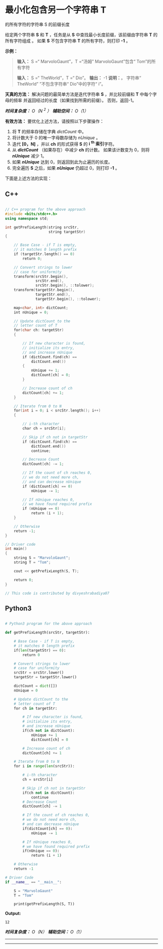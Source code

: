 # 最小化包含另一个字符串 T

的所有字符的字符串 S 的前缀长度

给定两个字符串 **S** 和 **T** ，任务是从 **S** 中查找最小长度前缀，该前缀由字符串 **T** 的所有字符组成 。 如果 **S** 不包含字符串 **T** 的所有字符，则打印 **-1** 。

**示例：**

> **输入：** S =“ MarvoloGaunt”，T =“汤姆” MarvoloGaunt”包含“ Tom”的所有字符
> 
> **输入：** S =“ TheWorld”，T =“ Dio”。
> **输出：** -1
> **说明：**。
> 字符串“ TheWorld” ”不包含字符串“ Dio”中的字符“ i”。

**天真的方法：**
解决问题的最简单方法是迭代字符串 **S** ，并比较前缀和 **T** 中每个字母的频率 并返回经过的长度（如果找到所需的前缀）。 否则，返回-1。

***时间复杂度：** O（N <sup>2</sup> ）*
***辅助空间：** O（1）*

**有效方法：**
要优化上述方法，请按照以下步骤操作：

1.  将 **T** 的频率存储在字典 *dictCount* 中。
2.  将计数大于 0 的唯一字母数存储为 *nUnique* 。
3.  迭代 **[0，N]** ，并以 **ch** 的形式获得 **S** 的 **i <sup>th</sup> 索引**字符。
4.  从 ***dictCount*** （如果存在）中减少 **ch** 的计数。 如果该计数变为 0，则将 ***nUnique*** 减少 1。
5.  如果 ***nUnique*** 达到 0，则返回到此为止遍历的长度。
6.  完全遍历 **S** 之后，如果 ***nUnique*** 仍超过 0，则打印 **-1** 。

下面是上述方法的实现：

## C++

```cpp

// C++ program for the above approach 
#include <bits/stdc++.h>
using namespace std;

int getPrefixLength(string srcStr, 
                    string targetStr)
{

    // Base Case - if T is empty, 
    // it matches 0 length prefix 
    if (targetStr.length() == 0) 
        return 0;

    // Convert strings to lower 
    // case for uniformity 
    transform(srcStr.begin(), 
              srcStr.end(), 
              srcStr.begin(), ::tolower);
    transform(targetStr.begin(), 
              targetStr.end(), 
              targetStr.begin(), ::tolower); 

    map<char, int> dictCount;
    int nUnique = 0;

    // Update dictCount to the 
    // letter count of T 
    for(char ch: targetStr)
    {

        // If new character is found, 
        // initialize its entry, 
        // and increase nUnique 
        if (dictCount.find(ch) == 
            dictCount.end())
        {
            nUnique += 1;
            dictCount[ch] = 0;
        }

        // Increase count of ch 
        dictCount[ch] += 1;
    }

    // Iterate from 0 to N 
    for(int i = 0; i < srcStr.length(); i++)
    {

        // i-th character 
        char ch = srcStr[i]; 

        // Skip if ch not in targetStr 
        if (dictCount.find(ch) ==
            dictCount.end()) 
            continue;

        // Decrease Count 
        dictCount[ch] -= 1;

        // If the count of ch reaches 0, 
        // we do not need more ch, 
        // and can decrease nUnique 
        if (dictCount[ch] == 0) 
            nUnique -= 1;

        // If nUnique reaches 0, 
        // we have found required prefix 
        if (nUnique == 0)
            return (i + 1); 
    }

    // Otherwise 
    return -1;
}

// Driver code   
int main()
{
    string S = "MarvoloGaunt";
    string T = "Tom";

    cout << getPrefixLength(S, T); 

    return 0;
}

// This code is contributed by divyeshrabadiya07

```

## Python3

```py

# Python3 program for the above approach

def getPrefixLength(srcStr, targetStr):

    # Base Case - if T is empty,
    # it matches 0 length prefix
    if(len(targetStr) == 0):
        return 0

    # Convert strings to lower
    # case for uniformity
    srcStr = srcStr.lower()
    targetStr = targetStr.lower()

    dictCount = dict([])
    nUnique = 0

    # Update dictCount to the
    # letter count of T
    for ch in targetStr:

        # If new character is found,
        # initialize its entry,
        # and increase nUnique
        if(ch not in dictCount):
            nUnique += 1
            dictCount[ch] = 0

        # Increase count of ch
        dictCount[ch] += 1

    # Iterate from 0 to N
    for i in range(len(srcStr)):

        # i-th character
        ch = srcStr[i]

        # Skip if ch not in targetStr
        if(ch not in dictCount):
            continue
        # Decrease Count
        dictCount[ch] -= 1

        # If the count of ch reaches 0,
        # we do not need more ch,
        # and can decrease nUnique
        if(dictCount[ch] == 0):
            nUnique -= 1

        # If nUnique reaches 0,
        # we have found required prefix
        if(nUnique == 0):
            return (i + 1)

    # Otherwise
    return -1

# Driver Code
if __name__ == "__main__":

    S = "MarvoloGaunt"
    T = "Tom"

    print(getPrefixLength(S, T))

```

**Output:** 

```
12

```

***时间复杂度：** O（N）*
***辅助空间：** O（1）*



* * *

* * *



